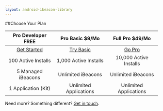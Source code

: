 ```yaml
---
layout: android-ibeacon-library
---
```


##Choose Your Plan

Pro Developer FREE  | Pro Basic $9/Mo       | Full Pro $49/Mo
:------------------:|:---------------------:|:---------:
<a href='https://account.radiusnetworks.com/users/sign_up?plan=android-developer&source=proximitykit' class='btn-rad-blue'>Get Started</a>         | <a href='https://account.radiusnetworks.com/orders/new?sku=1&source=proximitykit&plan=android-developer' class='btn-rad-blue'>Try Basic</a>             | <a href='https://account.radiusnetworks.com/orders/new?sku=2&source=proximitykit&plan=android-developer' class='btn-rad-blue'>Go Pro</a>
100 Active Installs | 1,000 Active Installs | 10,000 Active Installs
5 Managed iBeacons  | Unlimited iBeacons    | Unlimited iBeacons
1 Application (Kit) | Unlimited Applications| Unlimited Applications


Need more? Something different? [Get in touch](http://radiusnetworks.com/sales-request.html).



